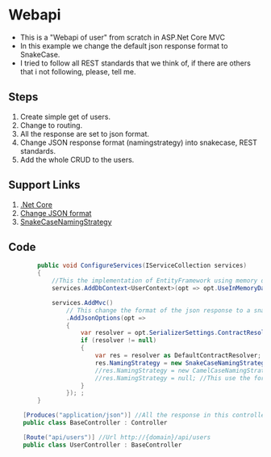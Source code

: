 # Webapi

* This is a "Webapi of user" from scratch in ASP.Net Core MVC
* In this example we change the default json response format to SnakeCase.
* I tried to follow all REST standards that we think of, if there are others that i not following, please, tell me.

## Steps

1. Create simple get of users.
2. Change to routing.
3. All the response are set to json format.
3. Change JSON response format (namingstrategy) into snakecase, REST standards.
4. Add the whole CRUD to the users.

## Support Links

1. [.Net Core](http://www.tutorialsteacher.com/core)
2. [Change JSON format](https://weblog.west-wind.com/posts/2016/Jun/27/Upgrading-to-ASPNET-Core-RTM-from-RC2#ToCamelCaseorNot)
3. [SnakeCaseNamingStrategy](https://www.newtonsoft.com/json/help/html/T_Newtonsoft_Json_Serialization_SnakeCaseNamingStrategy.htm)

## Code

```csharp
        public void ConfigureServices(IServiceCollection services)
        {
            //This the implementation of EntityFramework using memory database.
            services.AddDbContext<UserContext>(opt => opt.UseInMemoryDatabase("WebapiTest"));

            services.AddMvc()
                // This change the format of the json response to a snakecase.
                .AddJsonOptions(opt =>
                {
                    var resolver = opt.SerializerSettings.ContractResolver;
                    if (resolver != null)
                    {
                        var res = resolver as DefaultContractResolver;
                        res.NamingStrategy = new SnakeCaseNamingStrategy();
                        //res.NamingStrategy = new CamelCaseNamingStrategy();
                        //res.NamingStrategy = null; //This use the format of you already had.
                    }
                }); ;
        }
```

```csharp
    [Produces("application/json")] //All the response in this controller are set to json, not matter what.
    public class BaseController : Controller
```

```csharp
    [Route("api/users")] //Url http://{domain}/api/users
    public class UserController : BaseController
```